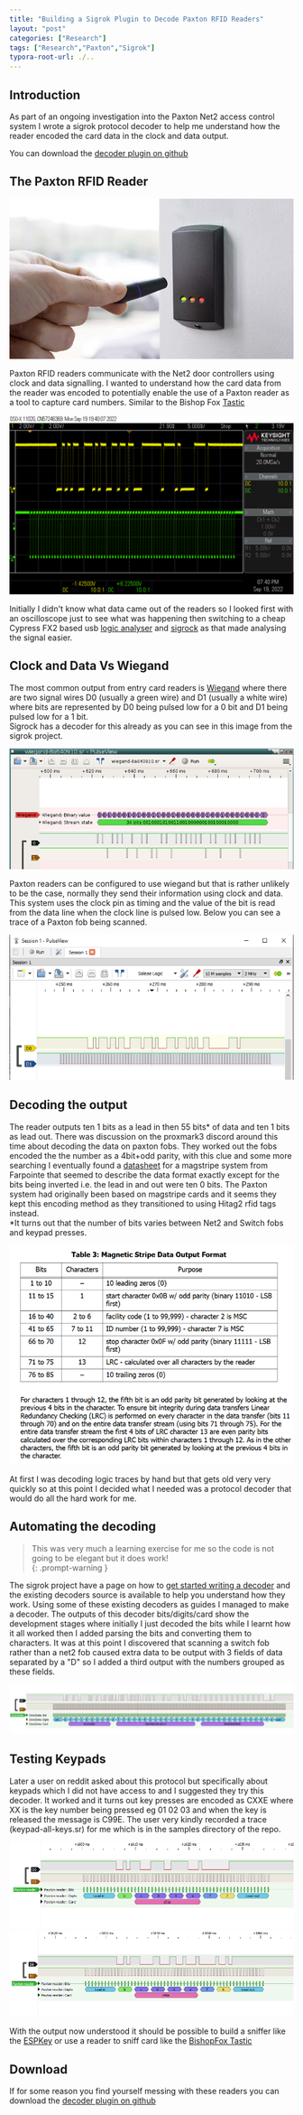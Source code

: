 ```yaml
---
title: "Building a Sigrok Plugin to Decode Paxton RFID Readers"
layout: "post"
categories: ["Research"]
tags: ["Research","Paxton","Sigrok"]
typora-root-url: ./..
---
```


## Introduction

As part of an ongoing investigation into the Paxton Net2 access control system I wrote a sigrok protocol decoder to help me understand how the reader encoded the card data in the clock and data output.

You can download the [decoder plugin on github](https://github.com/en4rab/sigrok-paxton-pd)

## The Paxton RFID Reader

![Paxton reader](/assets/posts/2024-08-15-Paxton-Sigrok/paxton-reader.jpg)

Paxton RFID readers communicate with the Net2 door controllers using clock and data signalling. I wanted to understand how the card data from the reader was encoded to potentially enable the use of a Paxton reader as a tool to capture card numbers. Similar to the Bishop Fox [Tastic](https://resources.bishopfox.com/resources/tools/rfid-hacking/attack-tools/) 

![Keysight Scope Screenshot](/assets/posts/2024-08-15-Paxton-Sigrok/Scope.png)

Initially I didn't know what data came out of the readers so I looked first with an oscilloscope just to see what was happening then switching to a cheap Cypress FX2 based usb [logic analyser](https://sigrok.org/wiki/Hobby_Components_HCTEST0006) and [sigrock](https://sigrok.org/wiki/Main_Page) as that made analysing the signal easier.

## Clock and Data Vs Wiegand

The most common output from entry card readers is [Wiegand](https://en.wikipedia.org/wiki/Wiegand_interface) where there are two signal wires D0 (usually a green wire) and D1 (usually a white wire) where bits are represented by D0 being pulsed low for a 0 bit and D1 being pulsed low for a 1 bit.  
Sigrock has a decoder for this already as you can see in this image from the sigrok project.

![Sigrok wiegand decoder](/assets/posts/2024-08-15-Paxton-Sigrok/pv_wiegand.png)

Paxton readers can be configured to use wiegand but that is rather unlikely to be the case, normally they send their information using clock and data. This system uses the clock pin as timing and the value of the bit is read from the data line when the clock line is pulsed low. Below you can see a trace of a Paxton fob being scanned.

![Sigrok Pulseview Screenshot](/assets/posts/2024-08-15-Paxton-Sigrok/trace-small.png)

## Decoding the output

The reader outputs ten 1 bits as a lead in then 55 bits* of data and ten 1 bits as lead out. There was discussion on the proxmark3 discord around this time about decoding the data on paxton fobs. They worked out the fobs encoded the the number as a 4bit+odd parity, with this clue and some more searching I eventually found a [datasheet](/assets/posts/2024-08-15-Paxton-Sigrok/Ref_Pyramid_Series_Magnetic_Stripe_Data_Format.pdf) for a magstripe system from Farpointe that seemed to describe the data format exactly except for the bits being inverted i.e. the lead in and out were ten 0 bits. The Paxton system had originally been based on magstripe cards and it seems they kept this encoding method as they transitioned to using Hitag2 rfid tags instead.  
*It turns out that the number of bits varies between Net2 and Switch fobs and keypad presses.

![Magstripe data format](/assets/posts/2024-08-15-Paxton-Sigrok/magstripe-format.png)

At first I was decoding logic traces by hand but that gets old very very quickly so at this point I decided what I needed was a protocol decoder that would do all the hard work for me. 

## Automating the decoding

> This was very much a learning exercise for me so the code is not going to be elegant but it does work!  
{: .prompt-warning }

The sigrok project have a page on how to [get started writing a decoder](https://sigrok.org/wiki/Protocol_decoder_HOWTO) and the existing decoders source is available to help you understand how they work. Using some of these existing decoders as guides I managed to make a decoder. The outputs of this decoder bits/digits/card show the development stages where initially I just decoded the bits while I learnt how it all worked then I added parsing the bits and converting them to characters. It was at this point I discovered that scanning a switch fob rather than a net2 fob caused extra data to be output with 3 fields of data separated by a "D" so I added a third output with the numbers grouped as these fields.

 ![Paxton decoder working](/assets/posts/2024-08-15-Paxton-Sigrok/screenshot.png)

## Testing Keypads

Later a user on reddit asked about this protocol but specifically about keypads which I did not have access to and I suggested they try this decoder. It worked and it turns out key presses are encoded as CXXE where XX is the key number being pressed eg 01 02 03 and when the key is released the message is C99E. The user very kindly recorded a trace (keypad-all-keys.sr) for me which is in the samples directory of the repo.

![Keypad Key Pressed](/assets/posts/2024-08-15-Paxton-Sigrok/keypad-1-press.png) ![Keypad Key released](/assets/posts/2024-08-15-Paxton-Sigrok/keypad-1-release.png)

With the output now understood it should be possible to build a sniffer like the [ESPKey](https://github.com/octosavvi/ESPKey) or use a reader to sniff card like the [BishopFox Tastic](https://resources.bishopfox.com/resources/tools/rfid-hacking/attack-tools/) 

## Download

If for some reason you find yourself messing with these readers you can download the [decoder plugin on github](https://github.com/en4rab/sigrok-paxton-pd)

